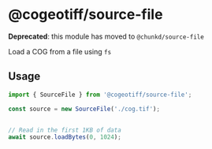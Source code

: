 # @cogeotiff/source-file

**Deprecated**: this module has moved to `@chunkd/source-file`

Load a COG from a file using `fs`

## Usage

```javascript
import { SourceFile } from '@cogeotiff/source-file';

const source = new SourceFile('./cog.tif');


// Read in the first 1KB of data
await source.loadBytes(0, 1024);
```
